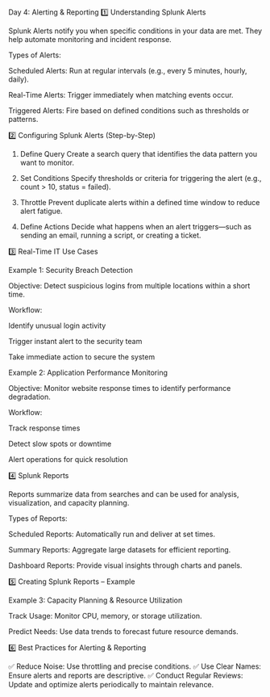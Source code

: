 Day 4: Alerting & Reporting
1️⃣ Understanding Splunk Alerts

Splunk Alerts notify you when specific conditions in your data are met. They help automate monitoring and incident response.

Types of Alerts:

Scheduled Alerts: Run at regular intervals (e.g., every 5 minutes, hourly, daily).

Real-Time Alerts: Trigger immediately when matching events occur.

Triggered Alerts: Fire based on defined conditions such as thresholds or patterns.

2️⃣ Configuring Splunk Alerts (Step-by-Step)

1. Define Query
Create a search query that identifies the data pattern you want to monitor.

2. Set Conditions
Specify thresholds or criteria for triggering the alert (e.g., count > 10, status = failed).

3. Throttle
Prevent duplicate alerts within a defined time window to reduce alert fatigue.

4. Define Actions
Decide what happens when an alert triggers—such as sending an email, running a script, or creating a ticket.

3️⃣ Real-Time IT Use Cases

Example 1: Security Breach Detection

Objective: Detect suspicious logins from multiple locations within a short time.

Workflow:

Identify unusual login activity

Trigger instant alert to the security team

Take immediate action to secure the system

Example 2: Application Performance Monitoring

Objective: Monitor website response times to identify performance degradation.

Workflow:

Track response times

Detect slow spots or downtime

Alert operations for quick resolution

4️⃣ Splunk Reports

Reports summarize data from searches and can be used for analysis, visualization, and capacity planning.

Types of Reports:

Scheduled Reports: Automatically run and deliver at set times.

Summary Reports: Aggregate large datasets for efficient reporting.

Dashboard Reports: Provide visual insights through charts and panels.

5️⃣ Creating Splunk Reports – Example

Example 3: Capacity Planning & Resource Utilization

Track Usage: Monitor CPU, memory, or storage utilization.

Predict Needs: Use data trends to forecast future resource demands.

6️⃣ Best Practices for Alerting & Reporting

✅ Reduce Noise: Use throttling and precise conditions.
✅ Use Clear Names: Ensure alerts and reports are descriptive.
✅ Conduct Regular Reviews: Update and optimize alerts periodically to maintain relevance.
